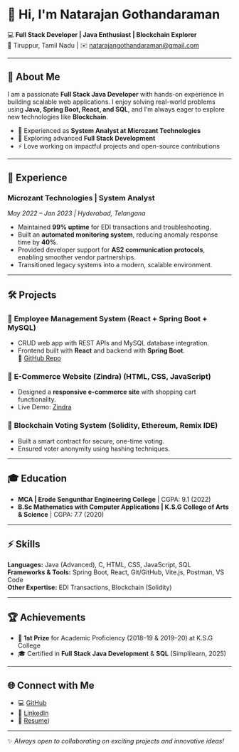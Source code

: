 # 👋 Hi, I'm Natarajan Gothandaraman  

💻 **Full Stack Developer | Java Enthusiast | Blockchain Explorer**  
📍 Tiruppur, Tamil Nadu | ✉️ [natarajangothandaraman@gmail.com](mailto:natarajangothandaraman@gmail.com)  

---

## 🚀 About Me  
I am a passionate **Full Stack Java Developer** with hands-on experience in building scalable web applications. I enjoy solving real-world problems using **Java, Spring Boot, React, and SQL**, and I’m always eager to explore new technologies like **Blockchain**.  

- 🔧 Experienced as **System Analyst at Microzant Technologies**  
- 🌱 Exploring advanced **Full Stack Development**  
- ⚡ Love working on impactful projects and open-source contributions  

---

## 💼 Experience  

### **Microzant Technologies | System Analyst**  
*May 2022 – Jan 2023 | Hyderabad, Telangana*  
- Maintained **99% uptime** for EDI transactions and troubleshooting.  
- Built an **automated monitoring system**, reducing anomaly response time by **40%**.  
- Provided developer support for **AS2 communication protocols**, enabling smoother vendor partnerships.  
- Transitioned legacy systems into a modern, scalable environment.  

---

## 🛠️ Projects  

### 📌 **Employee Management System** (React + Spring Boot + MySQL)  
- CRUD web app with REST APIs and MySQL database integration.  
- Frontend built with **React** and backend with **Spring Boot**.  
🔗 [GitHub Repo](https://github.com/Natarajan-Gothandaraman)  

### 📌 **E-Commerce Website (Zindra)** (HTML, CSS, JavaScript)  
- Designed a **responsive e-commerce site** with shopping cart functionality.  
- Live Demo: [Zindra](https://zindra-e-commerce.vercel.app/)  

### 📌 **Blockchain Voting System** (Solidity, Ethereum, Remix IDE)  
- Built a smart contract for secure, one-time voting.  
- Ensured voter anonymity using hashing techniques.  

---

## 🎓 Education  
- **MCA | Erode Sengunthar Engineering College** | CGPA: 9.1 (2022)  
- **B.Sc Mathematics with Computer Applications | K.S.G College of Arts & Science** | CGPA: 7.7 (2020)  

---

## ⚡ Skills  

**Languages:** Java (Advanced), C, HTML, CSS, JavaScript, SQL  
**Frameworks & Tools:** Spring Boot, React, Git/GitHub, Vite.js, Postman, VS Code  
**Other Expertise:** EDI Transactions, Blockchain (Solidity)  

---

## 🏆 Achievements  
- 🥇 **1st Prize** for Academic Proficiency (2018–19 & 2019–20) at K.S.G College  
- 🎓 Certified in **Full Stack Java Development** & **SQL** (Simplilearn, 2025)  

---

## 🌐 Connect with Me  
- 💻 [GitHub](https://github.com/Natarajan-Gothandaraman)  
- 🔗 [LinkedIn](https://www.linkedin.com/in/natarajangothandaraman/)  
- 📄 [Resume](https://drive.google.com/file/d/1znYBw9UVOh447zGIa_i-XmDw6e-G57il/view?usp=drive_link))  

---

✨ *Always open to collaborating on exciting projects and innovative ideas!*  
